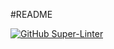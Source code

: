 #README

[![GitHub Super-Linter](https://github.com/Olyakaya/OSupdate/workflows/Lint%20Code%20Base/badge.svg)](https://github.com/marketplace/actions/super-linter)